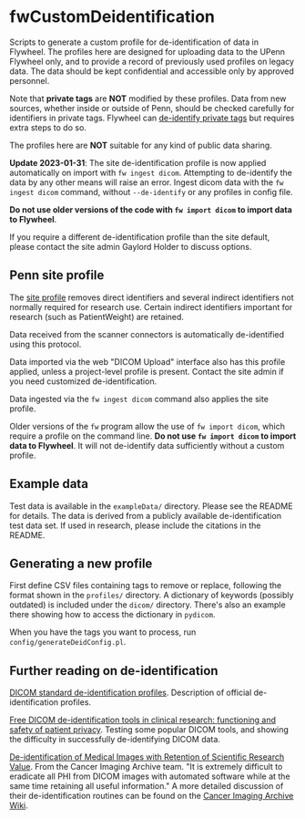 # fwCustomDeidentification

Scripts to generate a custom profile for de-identification of data in Flywheel.
The profiles here are designed for uploading data to the UPenn Flywheel only,
and to provide a record of previously used profiles on legacy data. The data
should be kept confidential and accessible only by approved personnel.

Note that **private tags** are **NOT** modified by these profiles. Data from new
sources, whether inside or outside of Penn, should be checked carefully for
identifiers in private tags. Flywheel can [de-identify private
tags](https://docs.flywheel.io/hc/en-us/articles/360024577194-How-to-de-identify-private-DICOM-tags)
but requires extra steps to do so.

The profiles here are **NOT** suitable for any kind of public data sharing.

**Update 2023-01-31**: The site de-identification profile is now applied automatically on
import with `fw ingest dicom`. Attempting to de-identify the data by any other means will
raise an error. Ingest dicom data with the `fw ingest dicom` command, without
`--de-identify` or any profiles in config file.

**Do not use older versions of the code with `fw import dicom` to import data to
Flywheel**.

If you require a different de-identification profile than the site default, please contact
the site admin Gaylord Holder to discuss options.


## Penn site profile

The [site
profile](profiles/PennBrainScienceCenter/de-id_upenn_Penn_BSC_profile_v3.0_20201111A.yaml)
removes direct identifiers and several indirect identifiers not normally required for
research use. Certain indirect identifiers important for research (such as PatientWeight)
are retained.

Data received from the scanner connectors is automatically de-identified using this
protocol.

Data imported via the web "DICOM Upload" interface also has this profile applied, unless a
project-level profile is present. Contact the site admin if you need customized
de-identification.

Data ingested via the `fw ingest dicom` command also applies the site profile.

Older versions of the `fw` program allow the use of `fw import dicom`, which require a
profile on the command line. **Do not use `fw import dicom` to import data to Flywheel**. It
will not de-identify data sufficiently without a custom profile.


## Example data

Test data is available in the `exampleData/` directory. Please see the README for details. The
data is derived from a publicly available de-identification test data set. If used in
research, please include the citations in the README.


## Generating a new profile

First define CSV files containing tags to remove or replace, following the format shown in
the `profiles/` directory. A dictionary of keywords (possibly outdated) is included under
the `dicom/` directory. There's also an example there showing how to access the dictionary
in `pydicom`.

When you have the tags you want to process, run `config/generateDeidConfig.pl`.


## Further reading on de-identification

[DICOM standard de-identification
profiles](http://dicom.nema.org/medical/dicom/current/output/html/part15.html#chapter_E). Description of official de-identification profiles.

[Free DICOM de-identification tools in clinical research: functioning and safety of
patient privacy](https://www.ncbi.nlm.nih.gov/pmc/articles/PMC4636522/). Testing some
popular DICOM tools, and showing the difficulty in successfully de-identifying DICOM data.

[De-identification of Medical Images with Retention of Scientific Research
Value](https://pubs.rsna.org/doi/full/10.1148/rg.2015140244). From the Cancer Imaging
Archive team. "It is extremely difficult to eradicate all PHI from DICOM images with
automated software while at the same time retaining all useful information." A more
detailed discussion of their de-identification routines can be found on the [Cancer Imaging
Archive Wiki](https://wiki.cancerimagingarchive.net/display/Public/Submission+and+De-identification+Overview).


